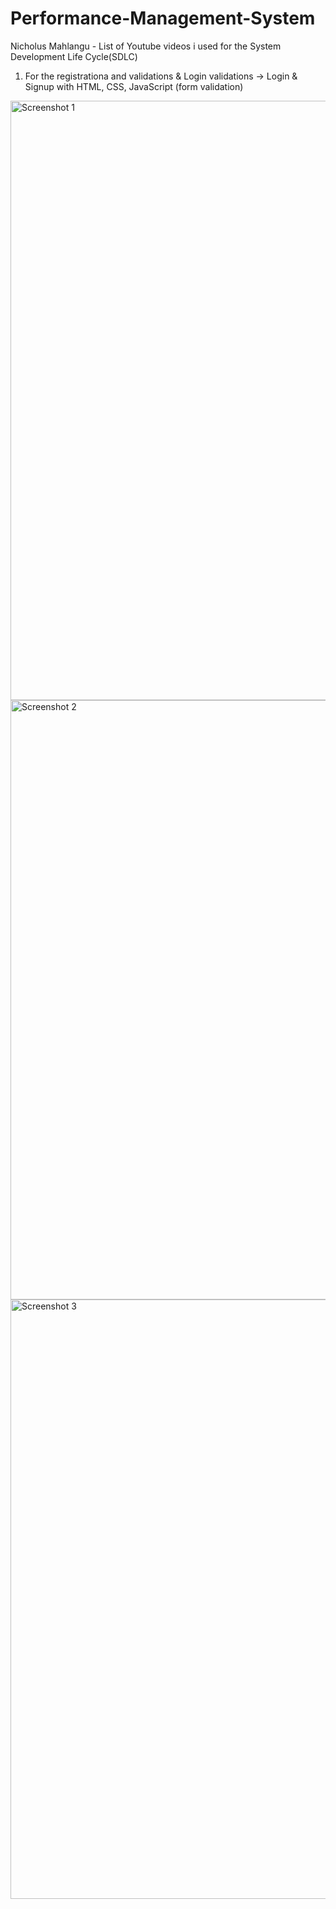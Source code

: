 # Performance-Management-System
Nicholus Mahlangu - List of Youtube videos i used for the System Development Life Cycle(SDLC)
1. For the registrationa and validations & Login validations -> Login & Signup with HTML, CSS, JavaScript (form validation)

<img width="959" alt="Screenshot 1" src="https://github.com/user-attachments/assets/debe2d7a-dd1d-45fe-ad60-2ad1905e3d99">
<img width="959" alt="Screenshot 2" src="https://github.com/user-attachments/assets/33b5f311-c493-4561-876b-bb03c424dd64">
<img width="959" alt="Screenshot 3" src="https://github.com/user-attachments/assets/f2e7aa15-6add-4699-9e73-50c4eb9311b5">
